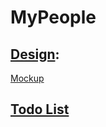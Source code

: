 # MyPeople

## [Design](design/):
[Mockup](design/webProj.pdf)

## [Todo List](https://docs.google.com/document/d/1hBUobtvOneY0wuV1elGh9nda8DQKe0PNZw3iTpGccCc/edit)
